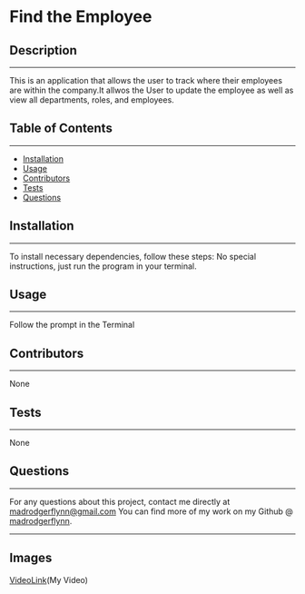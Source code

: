 # Find the Employee

## Description

---

This is an application that allows the user to track where their employees are within the company.It allwos the User to update the employee as well as view all departments, roles, and employees.

## Table of Contents

---

- [Installation](#installation)
- [Usage](#usage)
- [Contributors](#contributors)
- [Tests](#tests)
- [Questions](#questions)

## Installation

---

To install necessary dependencies, follow these steps:
No special instructions, just run the program in your terminal.

## Usage

---

Follow the prompt in the Terminal

## Contributors

---

None

## Tests

---

None

## Questions

---

For any questions about this project, contact me directly at madrodgerflynn@gmail.com You can find more of my work on my Github @ [madrodgerflynn](https://github.com/madrodgerflynn).

---

## Images

[VideoLink](https://youtu.be/IHUVGnzIzWE)(My Video)
